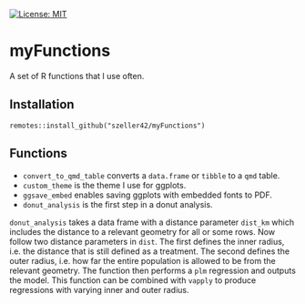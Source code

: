 [![License: MIT](https://img.shields.io/badge/License-MIT-yellow.svg)](https://opensource.org/licenses/MIT)

# myFunctions
A set of R functions that I use often.

## Installation

`remotes::install_github("szeller42/myFunctions")`

## Functions

-   `convert_to_qmd_table` converts a `data.frame` or `tibble` to a `qmd` table.
-   `custom_theme` is the theme I use for ggplots.
-   `ggsave_embed` enables saving ggplots with embedded fonts to PDF.
-   `donut_analysis` is the first step in a donut analysis.

`donut_analysis` takes a data frame with a distance parameter `dist_km` which includes the distance to a relevant geometry for all or some rows. Now follow two distance parameters in `dist`. The first defines the inner radius, i.e. the distance that is still defined as a treatment. The second defines the outer radius, i.e. how far the entire population is allowed to be from the relevant geometry. The function then performs a `plm` regression and outputs the model. This function can be combined with `vapply` to produce regressions with varying inner and outer radius.  
